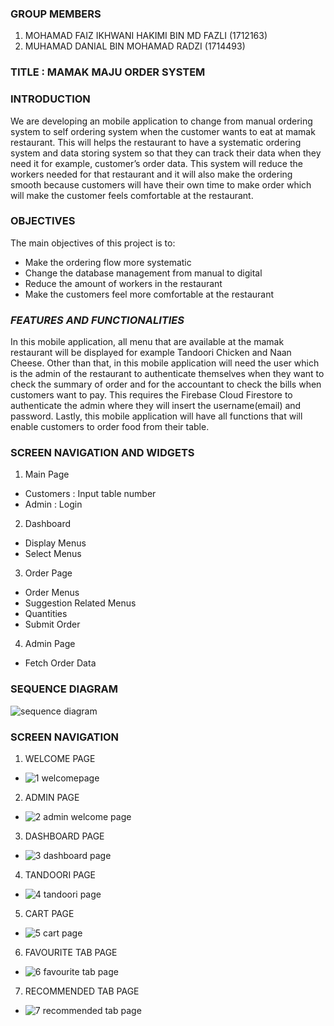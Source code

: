 ### **GROUP MEMBERS**
1. MOHAMAD FAIZ IKHWANI HAKIMI BIN MD FAZLI (1712163)
2. MUHAMAD DANIAL BIN MOHAMAD RADZI (1714493)

### **TITLE : MAMAK MAJU ORDER SYSTEM**

### **INTRODUCTION**
We are developing an mobile application to change from manual ordering system to self ordering system when the customer wants to eat at mamak restaurant. This will helps the restaurant to have a systematic ordering system and data storing system so that they can track their data when they need it for example, customer’s order data. This system will reduce the workers needed for that restaurant and it will also make the ordering smooth because customers will have their own time to make order which will make the customer feels comfortable at the restaurant. 

### **OBJECTIVES**
The main objectives of this project is to:
- Make the ordering flow more systematic
- Change the database management from manual to digital
- Reduce the amount of workers in the restaurant
- Make the customers feel more comfortable at the restaurant

### *FEATURES AND FUNCTIONALITIES*
In this mobile application, all menu that are available at the mamak restaurant will be displayed for example Tandoori Chicken and Naan Cheese. Other than that, in this mobile application will need the user which is the admin of the restaurant to authenticate themselves when they want to check the summary of order and for the accountant to check the bills when customers want to pay. This requires the Firebase Cloud Firestore to authenticate the admin where they will insert the username(email) and password. Lastly, this mobile application will have all functions that will enable customers to order food from their table.

### **SCREEN NAVIGATION AND WIDGETS**
1.	Main Page
-	Customers : Input table number
-	Admin : Login
2.	Dashboard
-	Display Menus
-	Select Menus
3.	Order Page
-	Order Menus
-	Suggestion Related Menus
-	Quantities
-	Submit Order
4.	Admin Page
-	Fetch Order Data

### **SEQUENCE DIAGRAM**
![sequence diagram](https://user-images.githubusercontent.com/69358635/104737657-804e2480-577f-11eb-9a6b-a83481829b89.jpeg)

### **SCREEN NAVIGATION**
1. WELCOME PAGE
- ![1 welcomepage](https://user-images.githubusercontent.com/69358635/104737879-ca370a80-577f-11eb-9454-14a60b5c1dbb.png)

2. ADMIN PAGE
- ![2 admin welcome page](https://user-images.githubusercontent.com/69358635/104737951-dcb14400-577f-11eb-960e-488bdcb9bc40.png)

3. DASHBOARD PAGE
- ![3 dashboard page](https://user-images.githubusercontent.com/69358635/104738156-1d10c200-5780-11eb-9758-cee990bab3a2.png)

4. TANDOORI PAGE
- ![4 tandoori page](https://user-images.githubusercontent.com/69358635/104738371-66f9a800-5780-11eb-9ea2-9de33e4f2843.png)

5. CART PAGE
- ![5 cart page](https://user-images.githubusercontent.com/69358635/104738446-7d076880-5780-11eb-8d9c-8c575af3f24d.png)

6. FAVOURITE TAB PAGE
- ![6 favourite tab page](https://user-images.githubusercontent.com/69358635/104738558-a45e3580-5780-11eb-9136-aed6ac0cac79.png)

7. RECOMMENDED TAB PAGE
- ![7 recommended tab page](https://user-images.githubusercontent.com/69358635/104738773-e8513a80-5780-11eb-94e2-23395432108f.png)

